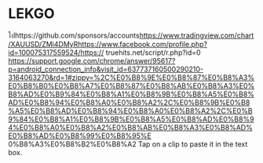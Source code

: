 # LEKGO
ไปhttps://github.com/sponsors/accounts<https://www.tradingview.com/chart/XAUUSD/ZMi4DMyR>https://www.facebook.com/profile.php?id=100075317559524/https://
truehits.net/script/r.php?id=0
https://support.google.com/chrome/answer/95617?p=android_connection_info&visit_id=637737160500290210-3164063270&rd=1#zippy=%2C%E0%B8%9E%E0%B8%87%E0%B8%A3%E0%B8%B0%E0%B8%A7%E0%B8%87%E0%B8%AB%E0%B8%A3%E0%B8%AD%E0%B9%84%E0%B8%A1%E0%B8%9B%E0%B8%A5%E0%B8%AD%E0%B8%94%E0%B8%A0%E0%B8%A2%2C%E0%B8%9B%E0%B8%A5%E0%B8%AD%E0%B8%94%E0%B8%A0%E0%B8%A2%2C%E0%B9%84%E0%B8%A1%E0%B8%9B%E0%B8%A5%E0%B8%AD%E0%B8%94%E0%B8%A0%E0%B8%A2%E0%B8%AB%E0%B8%A3%E0%B8%AD%E0%B8%AD%E0%B8%99%E0%B8%95%E
0%B8%A3%E0%B8%B2%E0%B8%A2
Tap on a clip to paste it in the text box.
